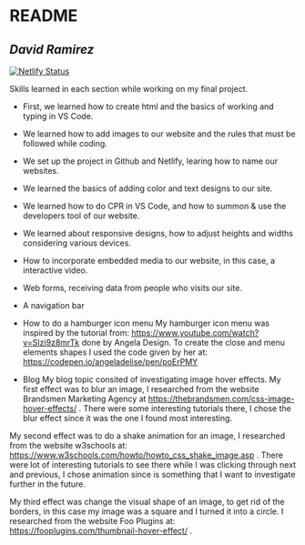 # README

## _David Ramirez_

[![Netlify Status](https://api.netlify.com/api/v1/badges/debc2f9b-ee23-4af4-9ef7-9c90630ae287/deploy-status)](https://app.netlify.com/sites/about-me-davidrmz26/deploys)

Skills learned in each section while working on my final project.

* First, we learned how to create html and the basics of working and typing in VS Code.

* We learned how to add images to our website and the rules that must be followed while coding.

* We set up the project in Github and Netlify, learing how to name our websites.

* We learned the basics of adding color and text designs to our site.

* We learned how to do CPR in VS Code, and how to summon & use the developers tool of our website.

* We learned about responsive designs, how to adjust heights and widths considering various devices.

* How to incorporate embedded media to our website, in this case, a interactive video.

* Web forms, receiving data from people who visits our site.

* A navigation bar

* How to do a hamburger icon menu
My hamburger icon menu was inspired by the tutorial from: https://www.youtube.com/watch?v=SIzi9z8mrTk done by Angela Design. 
To create the close and menu elements shapes I used the code given by her at: https://codepen.io/angeladelise/pen/poErPMY

* Blog
My blog topic consited of investigating image hover effects.
My first effect was to blur an image, I researched from the website Brandsmen Marketing Agency at 
https://thebrandsmen.com/css-image-hover-effects/ . There were some interesting tutorials there, I chose the blur
effect since it was the one I found most interesting.

My second effect was to do a shake animation for an image, I researched from the website w3schools at:
https://www.w3schools.com/howto/howto_css_shake_image.asp . There were lot of interesting tutorials to see there
while I was clicking through next and previous, I chose animation since is something that I want to investigate further 
in the future.

My third effect was change the visual shape of an image, to get rid of the borders, in this case my image was a square
 and I turned it into a circle. I researched from the website Foo Plugins at: https://fooplugins.com/thumbnail-hover-effect/ .

 
